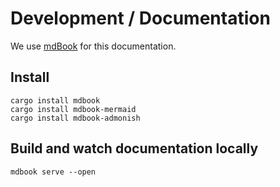 # Development / Documentation

We use [mdBook](https://rust-lang.github.io/mdBook/index.html) for this documentation.

## Install

```shell
cargo install mdbook
cargo install mdbook-mermaid
cargo install mdbook-admonish

```

## Build and watch documentation locally

```shell
mdbook serve --open
```
